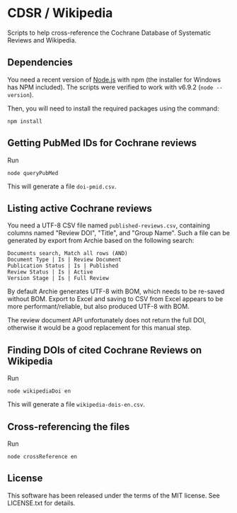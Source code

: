 CDSR / Wikipedia
================

Scripts to help cross-reference the Cochrane Database of Systematic Reviews and Wikipedia.

Dependencies
------------

You need a recent version of [Node.js](https://nodejs.org/) with npm (the installer for Windows has NPM included). The scripts were verified to work with v6.9.2 (`node --version`).

Then, you will need to install the required packages using the command:

```
npm install
```

Getting PubMed IDs for Cochrane reviews
---------------------------------------

Run

```
node queryPubMed
```

This will generate a file `doi-pmid.csv`.

Listing active Cochrane reviews
-------------------------------

You need a UTF-8 CSV file named `published-reviews.csv`, containing columns named "Review DOI", "Title", and "Group Name". Such a file can be generated by export from Archie based on the following search:

```
Documents search, Match all rows (AND)
Document Type | Is | Review Document
Publication Status | Is | Published
Review Status | Is | Active
Version Stage | Is | Full Review
```

By default Archie generates UTF-8 with BOM, which needs to be re-saved without BOM. Export to Excel and saving to CSV from Excel appears to be more performant/reliable, but also produced UTF-8 with BOM.

The review document API unfortunately does not return the full DOI, otherwise it would be a good replacement for this manual step.

Finding DOIs of cited Cochrane Reviews on Wikipedia
---------------------------------------------------

Run

```
node wikipediaDoi en
```

This will generate a file `wikipedia-dois-en.csv`.

Cross-referencing the files
---------------------------

Run

```
node crossReference en
```

License
-------

This software has been released under the terms of the MIT license. See LICENSE.txt for details.